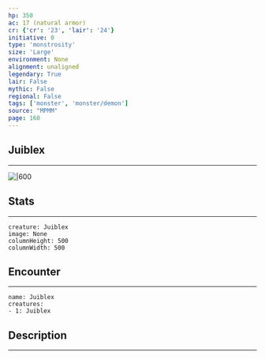 ```yaml
---
hp: 350
ac: 17 (natural armor)
cr: {'cr': '23', 'lair': '24'}
initiative: 0
type: 'monstrosity'    
size: 'Large'
environment: None
alignment: unaligned
legendary: True
lair: False
mythic: False
regional: False
tags: ['monster', 'monster/demon']
source: "MPMM"
page: 160
---
```


## Juiblex
---

![|600](D:/Program%20Files/5e.tools/img/bestiary/MPMM/Juiblex.webp)

## Stats
---

```statblock
creature: Juiblex
image: None
columnHeight: 500
columnWidth: 500
```

## Encounter
---

```encounter-table
name: Juiblex
creatures:
- 1: Juiblex
```

## Description
---




